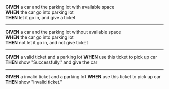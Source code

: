 **GIVEN** a car and the parking lot with available space  
**WHEN** the car go into parking lot  
**THEN** let it go in, and give a ticket 

---
**GIVEN** a car and the parking lot without available space  
**WHEN** the car go into parking lot  
**THEN** not let it go in, and not give ticket  

---
**GIVEN** a valid ticket and a parking lot
**WHEN** use this ticket to pick up car  
**THEN** show "Successfully." and give the car

----
**GIVEN** a invalid ticket and a parking lot
**WHEN** use this ticket to pick up car  
**THEN** show "Invalid ticket."  